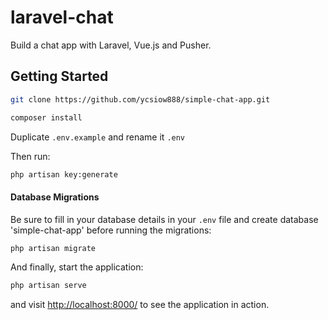 # laravel-chat

Build a chat app with Laravel, Vue.js and Pusher.

## Getting Started

```bash
git clone https://github.com/ycsiow888/simple-chat-app.git
```

```bash
composer install
```

Duplicate `.env.example` and rename it `.env`

Then run:

```bash
php artisan key:generate
```


#### Database Migrations

Be sure to fill in your database details in your `.env` file and create database 'simple-chat-app' before running the migrations:

```bash
php artisan migrate
```

And finally, start the application:

```bash
php artisan serve
```

and visit [http://localhost:8000/](http://localhost:8000/) to see the application in action.
